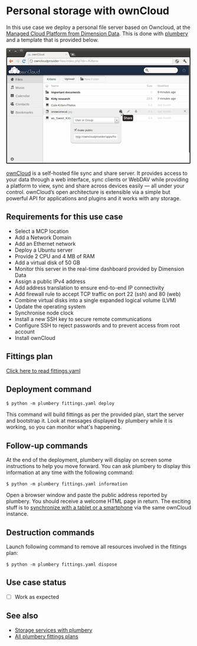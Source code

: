 # Personal storage with ownCloud

In this use case we deploy a personal file server based on Owncloud, at the [Managed Cloud Platform from Dimension Data](http://cloud.dimensiondata.com/eu/en/).
This is done with [plumbery](https://developer.dimensiondata.com/display/PLUM/Plumbery) and a template that is provided below.

![ownCloud web](owncloud.png)

[ownCloud](https://owncloud.org/) is a self-hosted file sync and share server.
It provides access to your data through a web interface, sync clients or WebDAV while providing a platform to view, sync and share across devices easily — all under your control.
ownCloud’s open architecture is extensible via a simple but powerful API for applications and plugins and it works with any storage.

## Requirements for this use case

* Select a MCP location
* Add a Network Domain
* Add an Ethernet network
* Deploy a Ubuntu server
* Provide 2 CPU and 4 MB of RAM
* Add a virtual disk of 50 GB
* Monitor this server in the real-time dashboard provided by Dimension Data
* Assign a public IPv4 address
* Add address translation to ensure end-to-end IP connectivity
* Add firewall rule to accept TCP traffic on port 22 (ssh) and 80 (web)
* Combine virtual disks into a single expanded logical volume (LVM)
* Update the operating system
* Synchronise node clock
* Install a new SSH key to secure remote communications
* Configure SSH to reject passwords and to prevent access from root account
* Install ownCloud

## Fittings plan

[Click here to read fittings.yaml](fittings.yaml)

## Deployment command

    $ python -m plumbery fittings.yaml deploy

This command will build fittings as per the provided plan, start the server
and bootstrap it. Look at messages displayed by plumbery while it is
working, so you can monitor what's happening.

## Follow-up commands

At the end of the deployment, plumbery will display on screen some instructions
to help you move forward. You can ask plumbery to display this information
at any time with the following command:

    $ python -m plumbery fittings.yaml information

Open a browser window and paste the public address reported by plumbery.
You should receive a welcome HTML page in return. The exciting stuff is to
[synchronize with a tablet or a smartphone](https://owncloud.com/products/mobileapps/) via the same ownCloud instance.

## Destruction commands

Launch following command to remove all resources involved in the fittings plan:

    $ python -m plumbery fittings.yaml dispose

## Use case status

- [ ] Work as expected

## See also

- [Storage services with plumbery](../)
- [All plumbery fittings plans](../../)

